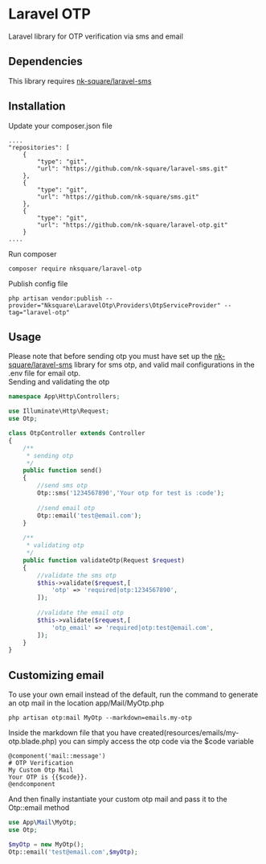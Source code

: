 # Laravel OTP
Laravel library for OTP verification via sms and email
## Dependencies
This library requires [nk-square/laravel-sms](https://github.com/nk-square/laravel-sms)
## Installation
Update your composer.json file
```
....
"repositories": [
    {
        "type": "git",
        "url": "https://github.com/nk-square/laravel-sms.git"
    },
    {
        "type": "git",
        "url": "https://github.com/nk-square/sms.git"
    },
    {
        "type": "git",
        "url": "https://github.com/nk-square/laravel-otp.git"
    }
....
```
Run composer
```
composer require nksquare/laravel-otp
```
Publish config file
```
php artisan vendor:publish --provider="Nksquare\LaravelOtp\Providers\OtpServiceProvider" --tag="laravel-otp"
```
## Usage
Please note that before sending otp you must have set up the [nk-square/laravel-sms](https://github.com/nk-square/laravel-sms) library for sms otp, and valid mail configurations in the .env file for email otp.\
Sending and validating the otp
```php
namespace App\Http\Controllers;

use Illuminate\Http\Request;
use Otp;

class OtpController extends Controller
{
    /**
     * sending otp
     */
    public function send()
    {
        //send sms otp
        Otp::sms('1234567890','Your otp for test is :code');
        
        //send email otp
        Otp::email('test@email.com');
    }
    
    /**
     * validating otp
     */
    public function validateOtp(Request $request)
    {
        //validate the sms otp
        $this->validate($request,[
            'otp' => 'required|otp:1234567890',
        ]);
        
        //validate the email otp
        $this->validate($request,[
            'otp_email' => 'required|otp:test@email.com',
        ]);
    }
}

```
## Customizing email
To use your own email instead of the default, run the command to generate an otp mail in the location app/Mail/MyOtp.php
```
php artisan otp:mail MyOtp --markdown=emails.my-otp
```
Inside the markdown file that you have created(resources/emails/my-otp.blade.php) you can simply access the otp code via the $code variable
```
@component('mail::message')
# OTP Verification
My Custom Otp Mail
Your OTP is {{$code}}. 
@endcomponent
```
And then finally instantiate your custom otp mail and pass it to the Otp::email method
```php
use App\Mail\MyOtp;
use Otp;

$myOtp = new MyOtp();
Otp::email('test@email.com',$myOtp);
```
